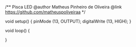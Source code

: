 /**
  Pisca LED 
  @author Matheus Pinheiro de Oliveira
  @link https://github.com/matheuspoliveiraa
*/

void setup() {
  pinMode (13, OUTPUT);
  digitalWrite (13, HIGH);
}

void loop() {
  

}
